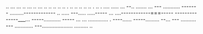.. ... ... .. ... .. ... .. .. .. .. .. . .. .. .. .. .. . .. . .... 
..... ...
--.. .......
... ---
........... -------
.........-------------
.. .....
---..... .....-----
... ....------------===-----
--------------___... 
-----........... -----
... ... ............. . ----...... -----......... --... ---
.......... ---
............ 
---.................... 
......... 
.. 
